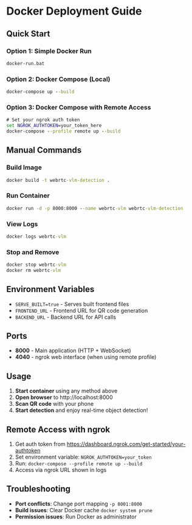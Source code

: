 # Docker Deployment Guide

## Quick Start

### Option 1: Simple Docker Run
```cmd
docker-run.bat
```

### Option 2: Docker Compose (Local)
```cmd
docker-compose up --build
```

### Option 3: Docker Compose with Remote Access
```cmd
# Set your ngrok auth token
set NGROK_AUTHTOKEN=your_token_here
docker-compose --profile remote up --build
```

## Manual Commands

### Build Image
```cmd
docker build -t webrtc-vlm-detection .
```

### Run Container
```cmd
docker run -d -p 8000:8000 --name webrtc-vlm webrtc-vlm-detection
```

### View Logs
```cmd
docker logs webrtc-vlm
```

### Stop and Remove
```cmd
docker stop webrtc-vlm
docker rm webrtc-vlm
```

## Environment Variables

- `SERVE_BUILT=true` - Serves built frontend files
- `FRONTEND_URL` - Frontend URL for QR code generation
- `BACKEND_URL` - Backend URL for API calls

## Ports

- **8000** - Main application (HTTP + WebSocket)
- **4040** - ngrok web interface (when using remote profile)

## Usage

1. **Start container** using any method above
2. **Open browser** to http://localhost:8000
3. **Scan QR code** with your phone
4. **Start detection** and enjoy real-time object detection!

## Remote Access with ngrok

1. Get auth token from https://dashboard.ngrok.com/get-started/your-authtoken
2. Set environment variable: `NGROK_AUTHTOKEN=your_token`
3. Run: `docker-compose --profile remote up --build`
4. Access via ngrok URL shown in logs

## Troubleshooting

- **Port conflicts**: Change port mapping `-p 8001:8000`
- **Build issues**: Clear Docker cache `docker system prune`
- **Permission issues**: Run Docker as administrator